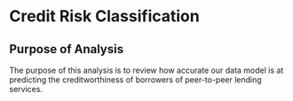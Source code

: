 # Credit Risk Classification

## Purpose of Analysis 
The purpose of this analysis is to review how accurate our data model is at predicting the creditworthiness of borrowers of peer-to-peer lending services. 

